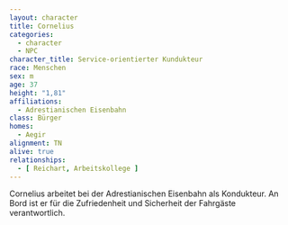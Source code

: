 ```yaml
---
layout: character
title: Cornelius
categories:
  - character
  - NPC
character_title: Service-orientierter Kundukteur
race: Menschen
sex: m
age: 37
height: "1,81"
affiliations:
  - Adrestianischen Eisenbahn
class: Bürger
homes:
  - Aegir
alignment: TN
alive: true
relationships:
  - [ Reichart, Arbeitskollege ]
---
```


Cornelius arbeitet bei der Adrestianischen Eisenbahn als Kondukteur. An Bord ist er für die Zufriedenheit und Sicherheit
der Fahrgäste verantwortlich.